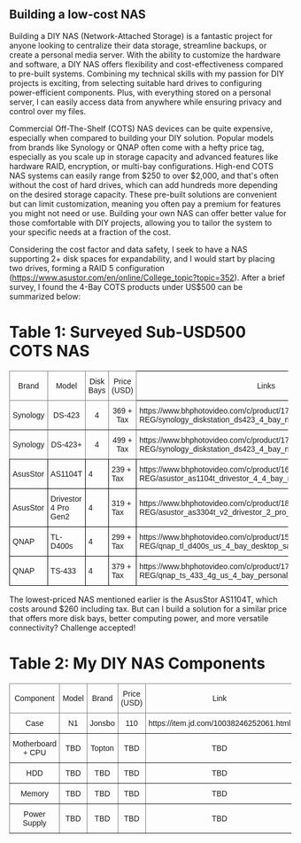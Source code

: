 

## Building a low-cost NAS
Building a DIY NAS (Network-Attached Storage) is a fantastic project for anyone looking to centralize their data storage, streamline backups, or create a personal media server. With the ability to customize the hardware and software, a DIY NAS offers flexibility and cost-effectiveness compared to pre-built systems. Combining my technical skills with my passion for DIY projects is exciting, from selecting suitable hard drives to configuring power-efficient components. Plus, with everything stored on a personal server, I can easily access data from anywhere while ensuring privacy and control over my files.

Commercial Off-The-Shelf (COTS) NAS devices can be quite expensive, especially when compared to building your DIY solution. Popular models from brands like Synology or QNAP often come with a hefty price tag, especially as you scale up in storage capacity and advanced features like hardware RAID, encryption, or multi-bay configurations. High-end COTS NAS systems can easily range from $250 to over $2,000, and that's often without the cost of hard drives, which can add hundreds more depending on the desired storage capacity. These pre-built solutions are convenient but can limit customization, meaning you often pay a premium for features you might not need or use. Building your own NAS can offer better value for those comfortable with DIY projects, allowing you to tailor the system to your specific needs at a fraction of the cost.

Considering the cost factor and data safety, I seek to have a NAS supporting 2+ disk spaces for expandability, and I would start by placing two drives, forming a RAID 5 configuration (https://www.asustor.com/en/online/College_topic?topic=352). After a brief survey, I found the 4-Bay COTS products under US$500 can be summarized below: 

# Table 1: Surveyed Sub-USD500 COTS NAS
<link rel="stylesheet" href="../css/tg.css">
<table class="tg"><thead>
  <tr>
    <th class="tg-9wq8">Brand</th>
    <th class="tg-9wq8">Model</th>
    <th class="tg-9wq8">Disk Bays</th>
    <th class="tg-9wq8">Price (USD)</th>
    <th class="tg-nrix">Links</th>
  </tr></thead>
<tbody>
  <tr>
    <td class="tg-9wq8">Synology</td>
    <td class="tg-9wq8">DS-423</td>
    <td class="tg-9wq8">4</td>
    <td class="tg-9wq8">369 + Tax</td>
    <td class="tg-nrix">https://www.bhphotovideo.com/c/product/1767280-REG/synology_diskstation_ds423_4_bay_nas.html</td>
  </tr>
  <tr>
    <td class="tg-9wq8">Synology</td>
    <td class="tg-9wq8">DS-423+</td>
    <td class="tg-9wq8">4</td>
    <td class="tg-9wq8">499 + Tax</td>
    <td class="tg-nrix">https://www.bhphotovideo.com/c/product/1757288-REG/synology_diskstation_ds423_4_bay_nas.html</td>
  </tr>
  <tr>
    <td class="tg-nrix">AsusStor</td>
    <td class="tg-nrix">AS1104T</td>
    <td class="tg-nrix">4</td>
    <td class="tg-nrix">239 + Tax</td>
    <td class="tg-nrix">https://www.bhphotovideo.com/c/product/1652766-REG/asustor_as1104t_drivestor_4_4_bay_nas.html</td>
  </tr>
  <tr>
    <td class="tg-nrix">AsusStor</td>
    <td class="tg-nrix">Drivestor 4 Pro Gen2</td>
    <td class="tg-nrix">4</td>
    <td class="tg-nrix">319 + Tax</td>
    <td class="tg-nrix">https://www.bhphotovideo.com/c/product/1801856-REG/asustor_as3304t_v2_drivestor_2_pro_gen2.html</td>
  </tr>
  <tr>
    <td class="tg-nrix">QNAP</td>
    <td class="tg-nrix">TL-D400s</td>
    <td class="tg-nrix">4</td>
    <td class="tg-nrix">299 + Tax</td>
    <td class="tg-nrix">https://www.bhphotovideo.com/c/product/1556654-REG/qnap_tl_d400s_us_4_bay_desktop_sata_jbod.html</td>
  </tr>
  <tr>
    <td class="tg-nrix">QNAP</td>
    <td class="tg-nrix">TS-433</td>
    <td class="tg-nrix">4</td>
    <td class="tg-nrix">379 + Tax</td>
    <td class="tg-nrix">https://www.bhphotovideo.com/c/product/1722875-REG/qnap_ts_433_4g_us_4_bay_personal_cloud_nas_backup_data.html</td>
  </tr>
</tbody></table>

The lowest-priced NAS mentioned earlier is the AsusStor AS1104T, which costs around $260 including tax. But can I build a solution for a similar price that offers more disk bays, better computing power, and more versatile connectivity? Challenge accepted!

# Table 2: My DIY NAS Components
<style type="text/css">
.tg  {border-collapse:collapse;border-spacing:0;}
.tg td{border-color:black;border-style:solid;border-width:1px;font-family:Arial, sans-serif;font-size:14px;
  overflow:hidden;padding:10px 5px;word-break:normal;}
.tg th{border-color:black;border-style:solid;border-width:1px;font-family:Arial, sans-serif;font-size:14px;
  font-weight:normal;overflow:hidden;padding:10px 5px;word-break:normal;}
.tg .tg-9wq8{border-color:inherit;text-align:center;vertical-align:middle}
</style>
<table class="tg" style="undefined;table-layout: fixed; width: 510px"><colgroup>
<col style="width: 90px">
<col style="width: 68px">
<col style="width: 74px">
<col style="width: 49px">
<col style="width: 229px">
</colgroup>
<thead>
  <tr>
    <th class="tg-9wq8">Component</th>
    <th class="tg-9wq8">Model</th>
    <th class="tg-9wq8">Brand</th>
    <th class="tg-9wq8">Price (USD)</th>
    <th class="tg-9wq8">Link</th>
  </tr></thead>
<tbody>
  <tr>
    <td class="tg-9wq8">Case</td>
    <td class="tg-9wq8">N1</td>
    <td class="tg-9wq8">Jonsbo</td>
    <td class="tg-9wq8">110</td>
    <td class="tg-9wq8">https://item.jd.com/10038246252061.html</td>
  </tr>
  <tr>
    <td class="tg-9wq8">Motherboard + CPU</td>
    <td class="tg-9wq8">TBD</td>
    <td class="tg-9wq8">Topton</td>
    <td class="tg-9wq8">TBD</td>
    <td class="tg-9wq8">TBD</td>
  </tr>
  <tr>
    <td class="tg-9wq8">HDD</td>
    <td class="tg-9wq8">TBD</td>
    <td class="tg-9wq8">TBD</td>
    <td class="tg-9wq8">TBD</td>
    <td class="tg-9wq8">TBD</td>
  </tr>
  <tr>
    <td class="tg-9wq8">Memory</td>
    <td class="tg-9wq8">TBD</td>
    <td class="tg-9wq8">TBD</td>
    <td class="tg-9wq8">TBD</td>
    <td class="tg-9wq8">TBD</td>
  </tr>
  <tr>
    <td class="tg-9wq8">Power Supply</td>
    <td class="tg-9wq8">TBD</td>
    <td class="tg-9wq8">TBD</td>
    <td class="tg-9wq8">TBD</td>
    <td class="tg-9wq8">TBD</td>
  </tr>
</tbody></table>
